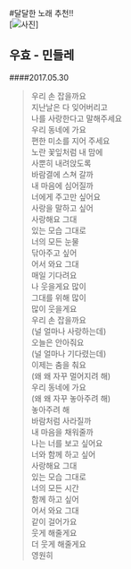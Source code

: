 #달달한 노래 추천!!   
[![사진](https://music.bugs.co.kr/album/20100227?wl_ref=S_tr_01_01)]

## 우효 - 민들레
####2017.05.30
>우리 손 잡을까요  
지난날은 다 잊어버리고  
나를 사랑한다고 말해주세요  
우리 동네에 가요  
편한 미소를 지어 주세요  
노란 꽃잎처럼 내 맘에  
사뿐히 내려앉도록  
바람결에 스쳐 갈까  
내 마음에 심어질까  
너에게 주고만 싶어요  
사랑을 말하고 싶어  
사랑해요 그대  
있는 모습 그대로  
너의 모든 눈물  
닦아주고 싶어  
어서 와요 그대  
매일 기다려요  
나 웃을게요 많이  
그대를 위해 많이  
많이 웃을게요  
우리 손 잡을까요  
(널 얼마나 사랑하는데)  
오늘은 안아줘요  
(널 얼마나 기다렸는데)  
이제는 춤을 춰요  
(왜 왜 자꾸 멀어지려 해)  
우리 동네에 가요  
(왜 왜 자꾸 놓아주려 해)  
놓아주려 해  
바람처럼 사라질까  
내 마음을 채워줄까  
나는 너를 보고 싶어요  
너와 함께 하고 싶어  
사랑해요 그대  
있는 모습 그대로  
너의 모든 시간  
함께 하고 싶어  
어서 와요 그대  
같이 걸어가요  
웃게 해줄게요  
더 웃게 해줄게요  
영원히  